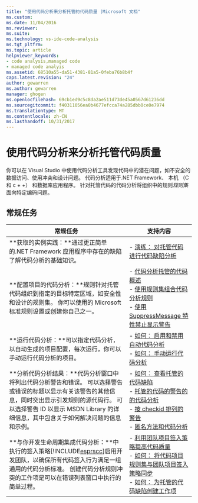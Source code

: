 ```yaml
---
title: "使用代码分析来分析托管的代码质量 |Microsoft 文档"
ms.custom: 
ms.date: 11/04/2016
ms.reviewer: 
ms.suite: 
ms.technology: vs-ide-code-analysis
ms.tgt_pltfrm: 
ms.topic: article
helpviewer_keywords:
- code analysis,managed code
- managed code analyis
ms.assetid: 68510a55-da51-4381-81a5-0feba76b8b4f
caps.latest.revision: "24"
author: gewarren
ms.author: gewarren
manager: ghogen
ms.openlocfilehash: 69cb1ed9c5c8da2ae511d73de45a0567d61236dd
ms.sourcegitcommit: f40311056ea0b4677efcca74a285dbb0ce0e7974
ms.translationtype: MT
ms.contentlocale: zh-CN
ms.lasthandoff: 10/31/2017
---
```

# <a name="analyzing-managed-code-quality-by-using-code-analysis"></a>使用代码分析来分析托管代码质量
你可以在 Visual Studio 中使用代码分析工具发现代码中的潜在问题，如不安全的数据访问、使用冲突和设计问题。 代码分析适用于.NET Framework、 本机 （C 和 c + +） 和数据库应用程序。 针对托管代码的代码分析将组织中的规则*规则集*面向特定编码问题。  
  
## <a name="common-tasks"></a>常规任务  
  
|常规任务|支持内容|  
|------------------|------------------------|  
|**获取的实例实践：**通过更正简单的.NET Framework 应用程序中存在的缺陷了解代码分析的基础知识。|-   [演练： 对托管代码进行代码缺陷分析](../code-quality/walkthrough-analyzing-managed-code-for-code-defects.md)|  
|**配置项目的代码分析：**规则针对托管代码组织到指定的目标特定区域，如安全性和设计的规则集。 你可以使用的 Microsoft 标准规则设置或创建你自己之一。|-   [代码分析托管的代码概述](../code-quality/code-analysis-for-managed-code-overview.md)<br />-   [使用规则集组合代码分析规则](../code-quality/using-rule-sets-to-group-code-analysis-rules.md)<br />-   [使用 SuppressMessage 特性禁止显示警告](../code-quality/suppress-warnings-by-using-the-suppressmessage-attribute.md)|  
|**运行代码分析：**可以指定代码分析，以自动生成的项目配置，每次运行，你可以手动运行代码分析的项目。|-   [如何： 启用和禁用自动代码分析](../code-quality/how-to-enable-and-disable-automatic-code-analysis-for-managed-code.md)<br />-   [如何： 手动运行代码分析](../code-quality/how-to-run-code-analysis-manually-for-managed-code.md)|  
|**分析代码分析结果：**代码分析窗口中将列出代码分析警告和错误。 可以选择警告或错误的标题以显示有关该警告的其他信息，同时突出显示引发规则的源代码行。 可以选择警告 ID 以显示 MSDN Library 的详细信息，其中包含关于如何解决问题的信息和示例。|-   [如何： 查看托管的代码缺陷](../code-quality/how-to-view-managed-code-defects.md)<br />-   [托管的代码的警告的的代码分析](../code-quality/code-analysis-for-managed-code-warnings.md)<br />-   [按 checkid 排列的警告](../code-quality/code-analysis-warnings-for-managed-code-by-checkid.md)<br />-   [匿名方法和代码分析](../code-quality/anonymous-methods-and-code-analysis.md)|  
|**与你开发生命周期集成代码分析：**中执行的签入策略[!INCLUDE[esprscc](../code-quality/includes/esprscc_md.md)]启用开发团队，以确保所有代码签入行为满足一组通用的代码分析标准。 创建代码分析规则冲突的工作项是可以在错误列表窗口中执行的简单过程。|-   [利用团队项目签入策略提高代码质量](../code-quality/enhancing-code-quality-with-team-project-check-in-policies.md)<br />-   [如何： 将代码项目规则集与团队项目签入策略同步](../code-quality/how-to-synchronize-code-project-rule-sets-with-team-project-check-in-policy.md)<br />-   [如何： 为托管的代码缺陷创建工作项](../code-quality/how-to-create-a-work-item-for-a-managed-code-defect.md)|
